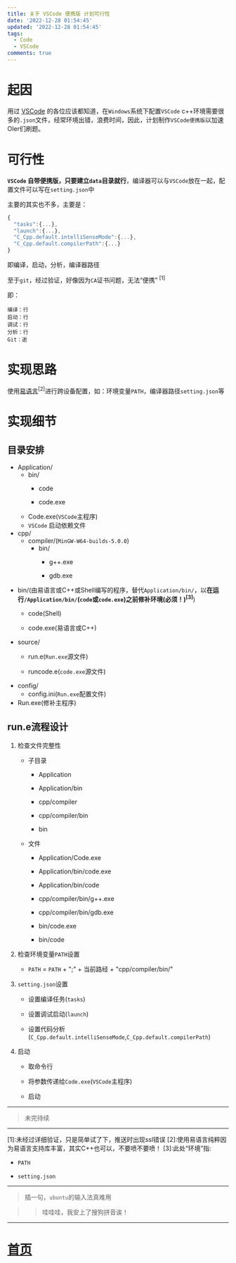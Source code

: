 ```yaml
---
title: 关于 VSCode 便携版 计划可行性
date: '2022-12-28 01:54:45'
updated: '2022-12-28 01:54:45'
tags:
  - Code
  - VSCode
comments: true
---
```


# 起因

用过 [VSCode](https://code.visualstudio.com) 的各位应该都知道，在``Windows``系统下配置``VSCode`` c++环境需要很多的``.json``文件，经常环境出错，浪费时间，因此，计划制作``VSCode便携版``以加速OIer们刷题。

# 可行性

**``VSCode`` 自带便携版，只要建立``data``目录就行**，编译器可以与``VSCode``放在一起，配置文件可以写在``setting.json``中

主要的其实也不多，主要是：
```js
{
  "tasks":{...},
  "launch":{...},
  "C_Cpp.default.intelliSenseMode":{...},
  "C_Cpp.default.compilerPath":{...}
}
```

即编译，启动，分析，编译器路径

至于``git``，经过验证，好像因为``CA``证书问题，无法“便携” <sup>[1]</sup> 

即：
```
编译：行
启动：行
调试：行
分析：行
Git：逝
```
# 实现思路

使用[易语言](http://www.dywt.com.cn/)<sup>[2]</sup>进行跨设备配置，如：环境变量`PATH`，编译器路径`setting.json`等

# 实现细节

## 目录安排

- Application/
  - bin/
    - code

    - code.exe
  - Code.exe(``VSCode``主程序)
  - ``VSCode`` 启动依赖文件
- cpp/
  - compiler/(``MinGW-W64-builds-5.0.0``)
      - bin/
        - g++.exe

        - gdb.exe
- bin/(由易语言或C++或Shell编写的程序，替代``Application/bin/``，以**在运行``/Application/bin/``(``code``或``code.exe``)之前修补环境(必须！)<sup>[3]</sup>**)
  - code(Shell)

  - code.exe(易语言或C++)
- source/
  - run.e(``Run.exe``源文件)

  - runcode.e(``code.exe``源文件)
- config/
  - config.ini(``Run.exe``配置文件)
- Run.exe(修补主程序)

## run.e流程设计

1. 检查文件完整性

    - 子目录
      - Application

      - Application/bin
      - cpp/compiler
      - cpp/compiler/bin
      - bin
    - 文件
      - Application/Code.exe

      - Application/bin/code.exe
      - Application/bin/code
      - cpp/compiler/bin/g++.exe
      - cpp/compiler/bin/gdb.exe
      - bin/code.exe
      - bin/code
2. 检查环境变量``PATH``设置
    - ``PATH`` = ``PATH`` + ";" + 当前路经 + "cpp/compiler/bin/"
3. ``setting.json``设置
    - 设置编译任务(``tasks``)

    - 设置调试启动(``launch``)
    - 设置代码分析(``C_Cpp.default.intelliSenseMode``,``C_Cpp.default.compilerPath``)

4. 启动
    - 取命令行

    - 将参数传递给``Code.exe``(``VSCode``主程序)
    - 启动

---

> 未完待续

---

\[1\]:未经过详细验证，只是简单试了下，推送时出现ssl错误
\[2\]:使用易语言纯粹因为易语言支持库丰富，其实C++也可以，不要喷不要喷！
\[3\]:此处“环境”指:
- ``PATH``

- ``setting.json``

---

> 插一句，``ubuntu``的输入法真难用


>>哇哇哇，我安上了搜狗拼音诶！

---

# [首页](/)


